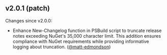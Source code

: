 ## v2.0.1 (patch)

Changes since v2.0.0:

- Enhance New-Changelog function in PSBuild script to truncate release notes exceeding NuGet's 35,000 character limit. This addition ensures compliance with NuGet requirements while providing informative logging about truncation. ([@matt-edmondson](https://github.com/matt-edmondson))
